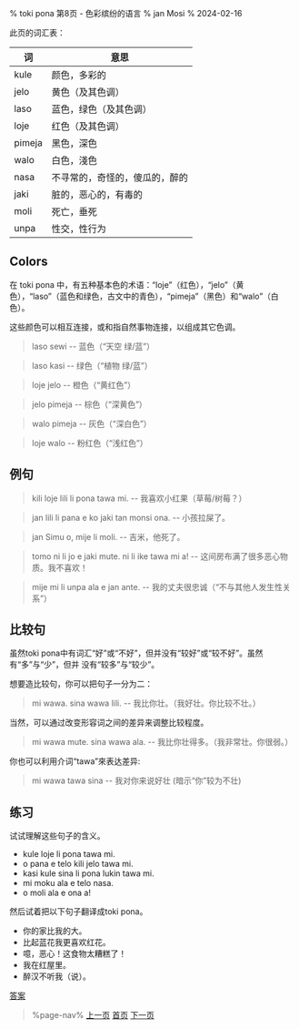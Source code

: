 % toki pona 第8页 - 色彩缤纷的语言
% jan Mosi
% 2024-02-16

此页的词汇表：

| 词     | 意思                         |
| ------ | ---------------------------- |
| kule   | 颜色，多彩的                 |
| jelo   | 黄色（及其色调）             |
| laso   | 蓝色，绿色（及其色调）       |
| loje   | 红色（及其色调）             |
| pimeja | 黑色，深色                   |
| walo   | 白色，淺色                   |
| nasa   | 不寻常的，奇怪的，傻瓜的，醉的 |
| jaki   | 脏的，恶心的，有毒的         |
| moli   | 死亡，垂死                   |
| unpa   | 性交，性行为                 |

## Colors

在 toki pona 中，有五种基本色的术语：“loje”（红色），“jelo”（黄色），“laso”（蓝色和绿色，古文中的青色），“pimeja”（黑色）和“walo”（白色）。

这些颜色可以相互连接，或和指自然事物连接，以组成其它色调。

> laso sewi -- 蓝色（“天空 绿/蓝”）

> laso kasi -- 绿色（“植物 绿/蓝”）

> loje jelo -- 橙色（“黄红色”）

> jelo pimeja -- 棕色（“深黄色”）

> walo pimeja -- 灰色（“深白色”）

> loje walo -- 粉红色（“浅红色”）

## 例句

> kili loje lili li pona tawa mi. -- 我喜欢小红果（草莓/树莓？）

> jan lili li pana e ko jaki tan monsi ona. -- 小孩拉屎了。

> jan Simu o, mije li moli. -- 吉米，他死了。

> tomo ni li jo e jaki mute. ni li ike tawa mi a! -- 这间房布满了很多恶心物质。我不喜欢！

> mije mi li unpa ala e jan ante. -- 我的丈夫很忠诚（“不与其他人发生性关系”）

## 比较句

虽然toki pona中有词汇“好”或“不好”，但并没有“较好”或“较不好”。虽然有“多”与“少”，但并
没有“较多”与“较少”。

想要造比较句，你可以把句子一分为二：

> mi wawa. sina wawa lili. -- 我比你壮。（我好壮。你比较不壮。）

当然，可以通过改变形容词之间的差异来调整比较程度。

> mi wawa mute. sina wawa ala. -- 我比你壮得多。（我非常壮。你很弱。）

你也可以利用介词“tawa”來表达差异:

> mi wawa tawa sina -- 我对你来说好壮 (暗示“你”较为不壮)

## 练习

试试理解这些句子的含义。

* kule loje li pona tawa mi.
* o pana e telo kili jelo tawa mi. 
* kasi kule sina li pona lukin tawa mi.
* mi moku ala e telo nasa.
* o moli ala e ona a!

然后试着把以下句子翻译成toki pona。

* 你的家比我的大。
* 比起蓝花我更喜欢红花。
* 噫，恶心！这食物太糟糕了！
* 我在红屋里。
* 醉汉不听我（说）。

[答案](zh/answers#p8)

> %page-nav%
> [上一页](zh/7)
> [首页](zh)
> [下一页](zh/9)
